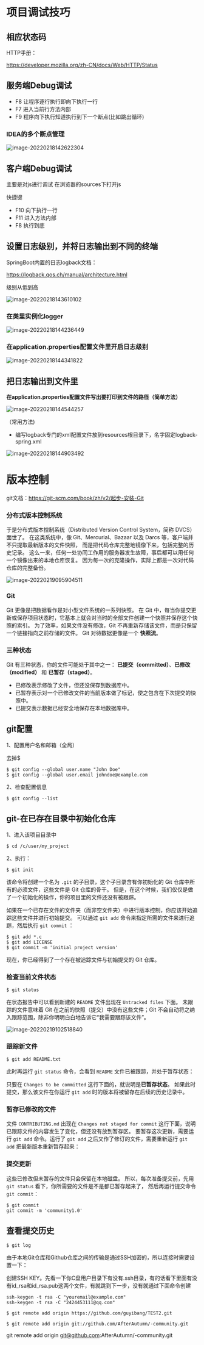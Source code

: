 # 项目调试技巧

## 相应状态码

HTTP手册：

https://developer.mozilla.org/zh-CN/docs/Web/HTTP/Status

## 服务端Debug调试

- F8  让程序逐行执行即向下执行一行
- F7  进入当前行方法内部
- F9  程序向下执行知道执行到下一个断点(比如跳出循环)

### IDEA的多个断点管理

![image-20220218142622304](C:\Users\XL\AppData\Roaming\Typora\typora-user-images\image-20220218142622304.png)



## 客户端Debug调试

主要是对js进行调试    在浏览器的sources下打开js

快捷键

- F10   向下执行一行
- F11   进入方法内部
- F8     执行到底



## 设置日志级别，并将日志输出到不同的终端

SpringBoot内置的日志logback文档：

https://logback.qos.ch/manual/architecture.html

级别从低到高

![image-20220218143610102](C:\Users\XL\AppData\Roaming\Typora\typora-user-images\image-20220218143610102.png)

### 在类里实例化logger

![image-20220218144236449](C:\Users\XL\AppData\Roaming\Typora\typora-user-images\image-20220218144236449.png)

### 在application.properties配置文件里开启日志级别

![image-20220218144341822](C:\Users\XL\AppData\Roaming\Typora\typora-user-images\image-20220218144341822.png)



## 把日志输出到文件里

**在application.properties配置文件写出要打印到文件的路径（简单方法）**

![image-20220218144544257](C:\Users\XL\AppData\Roaming\Typora\typora-user-images\image-20220218144544257.png)

（常用方法)

- 编写logback专门的xml配置文件放到resources根目录下，名字固定logback-spring.xml

![image-20220218144903492](C:\Users\XL\AppData\Roaming\Typora\typora-user-images\image-20220218144903492.png)



# 版本控制

git文档：https://git-scm.com/book/zh/v2/起步-安装-Git



### 分布式版本控制系统

于是分布式版本控制系统（Distributed Version Control System，简称 DVCS）面世了。 在这类系统中，像 Git、Mercurial、Bazaar 以及 Darcs 等，客户端并不只提取最新版本的文件快照， 而是把代码仓库完整地镜像下来，包括完整的历史记录。 这么一来，任何一处协同工作用的服务器发生故障，事后都可以用任何一个镜像出来的本地仓库恢复。 因为每一次的克隆操作，实际上都是一次对代码仓库的完整备份。

![image-20220219095904511](C:\Users\XL\AppData\Roaming\Typora\typora-user-images\image-20220219095904511.png)



### Git

Git 更像是把数据看作是对小型文件系统的一系列快照。 在 Git 中，每当你提交更新或保存项目状态时，它基本上就会对当时的全部文件创建一个快照并保存这个快照的索引。 为了效率，如果文件没有修改，Git 不再重新存储该文件，而是只保留一个链接指向之前存储的文件。 Git 对待数据更像是一个 **快照流**。

### 三种状态

 Git 有三种状态，你的文件可能处于其中之一： **已提交（committed）**、**已修改（modified）** 和 **已暂存（staged）**。

- 已修改表示修改了文件，但还没保存到数据库中。
- 已暂存表示对一个已修改文件的当前版本做了标记，使之包含在下次提交的快照中。
- 已提交表示数据已经安全地保存在本地数据库中。

## git配置

1、配置用户名和邮箱（全局）

去掉$

```console
$ git config --global user.name "John Doe"
$ git config --global user.email johndoe@example.com
```

2、检查配置信息

```console
$ git config --list
```



## git-在已存在目录中初始化仓库

1、进入该项目目录中

```console
$ cd /c/user/my_project
```

2、执行：

```console
$ git init
```

该命令将创建一个名为 `.git` 的子目录，这个子目录含有你初始化的 Git 仓库中所有的必须文件，这些文件是 Git 仓库的骨干。 但是，在这个时候，我们仅仅是做了一个初始化的操作，你的项目里的文件还没有被跟踪。 

如果在一个已存在文件的文件夹（而非空文件夹）中进行版本控制，你应该开始追踪这些文件并进行初始提交。 可以通过 `git add` 命令来指定所需的文件来进行追踪，然后执行 `git commit` ：

```console
$ git add *.c
$ git add LICENSE
$ git commit -m 'initial project version'
```

 现在，你已经得到了一个存在被追踪文件与初始提交的 Git 仓库。

### 检查当前文件状态

```console
$ git status
```

在状态报告中可以看到新建的 `README` 文件出现在 `Untracked files` 下面。 未跟踪的文件意味着 Git 在之前的快照（提交）中没有这些文件；Git 不会自动将之纳入跟踪范围，除非你明明白白地告诉它“我需要跟踪该文件”。

![image-20220219102518840](C:\Users\XL\AppData\Roaming\Typora\typora-user-images\image-20220219102518840.png)

### 跟踪新文件

```console
$ git add README.txt
```

此时再运行 `git status` 命令，会看到 `README` 文件已被跟踪，并处于暂存状态：

只要在 `Changes to be committed` 这行下面的，就说明是**已暂存状态**。 如果此时提交，那么该文件在你运行 `git add` 时的版本将被留存在后续的历史记录中。

### 暂存已修改的文件

文件 `CONTRIBUTING.md` 出现在 `Changes not staged for commit` 这行下面，说明已跟踪文件的内容发生了变化，但还没有放到暂存区。 要暂存这次更新，需要运行 `git add` 命令。运行了 `git add` 之后又作了修订的文件，需要重新运行 `git add` 把最新版本重新暂存起来：

### 提交更新

这些已修改但未暂存的文件只会保留在本地磁盘。 所以，每次准备提交前，先用 `git status` 看下，你所需要的文件是不是都已暂存起来了， 然后再运行提交命令 `git commit`：

```console
$ git commit
git commit -m 'community1.0'
```

## 查看提交历史

```console
$ git log
```

由于本地Git仓库和Github仓库之间的传输是通过SSH加密的，所以连接时需要设置一下：

  创建SSH KEY。先看一下你C盘用户目录下有没有.ssh目录，有的话看下里面有没有id_rsa和id_rsa.pub这两个文件，有就跳到下一步，没有就通过下面命令创建

```
ssh-keygen -t rsa -C "youremail@example.com"
ssh-keygen -t rsa -C "2424453111@qq.com"
```



`$ git remote add origin https://github.com/guyibang/TEST2.git`               

`$ git remote add origin git://github.com/AfterAutumn/-community.git`



git remote add origin git@github.com:AfterAutumn/-community.git